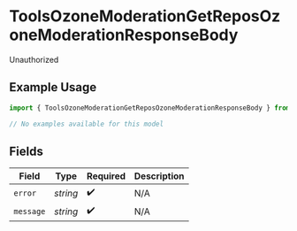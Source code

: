# ToolsOzoneModerationGetReposOzoneModerationResponseBody

Unauthorized

## Example Usage

```typescript
import { ToolsOzoneModerationGetReposOzoneModerationResponseBody } from "bluesky/models/errors";

// No examples available for this model
```

## Fields

| Field              | Type               | Required           | Description        |
| ------------------ | ------------------ | ------------------ | ------------------ |
| `error`            | *string*           | :heavy_check_mark: | N/A                |
| `message`          | *string*           | :heavy_check_mark: | N/A                |